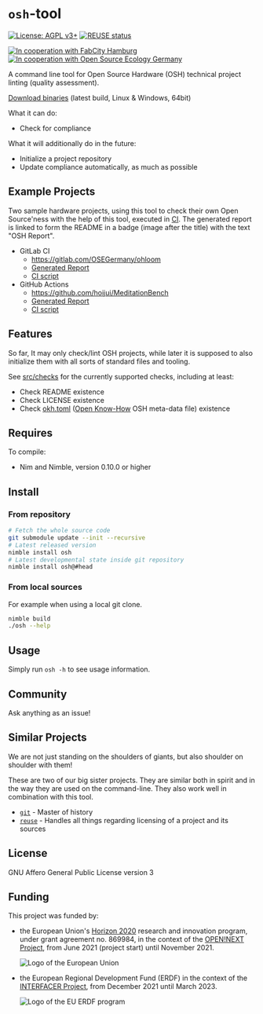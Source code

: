<!--
SPDX-FileCopyrightText: 2021 Robin Vobruba <hoijui.quaero@gmail.com>

SPDX-License-Identifier: CC0-1.0
-->

# `osh`-tool

[![License: AGPL v3+](
    https://img.shields.io/badge/License-AGPL%20v3+-blue.svg)](
    https://www.gnu.org/licenses/agpl-3.0)
[![REUSE status](
    https://api.reuse.software/badge/gitlab.com/OSEGermany/osh-tool)](
    https://api.reuse.software/info/gitlab.com/OSEGermany/osh-tool)

[![In cooperation with FabCity Hamburg](
    https://custom-icon-badges.demolab.com/badge/-FCHH-dddddd.svg?logo=fc_logo)](
    https://fabcity.hamburg)
[![In cooperation with Open Source Ecology Germany](
    https://custom-icon-badges.demolab.com/badge/-OSEG-555555.svg?logo=oseg_logo)](
    https://opensourceecology.de)

A command line tool for Open Source Hardware (OSH)
technical project linting (quality assessment).

[Download binaries](https://osegermany.gitlab.io/osh-tool/)
(latest build, Linux & Windows, 64bit)

What it can do:

* Check for compliance

What it will additionally do in the future:

* Initialize a project repository
* Update compliance automatically, as much as possible

## Example Projects

Two sample hardware projects,
using this tool to check their own Open Source'ness
with the help of this tool,
executed in [CI](https://en.wikipedia.org/wiki/Continuous_integration).
The generated report is linked to form the README in a badge
(image after the title) with the text "OSH Report".

* GitLab CI
  * <https://gitlab.com/OSEGermany/ohloom>
  * [Generated Report](https://osegermany.gitlab.io/ohloom/osh-report.html)
  * [CI script](https://gitlab.com/OSEGermany/ohloom/-/blob/master/.gitlab-ci.yml)
* GitHub Actions
  * <https://github.com/hoijui/MeditationBench>
  * [Generated Report](https://hoijui.github.io/MeditationBench/osh-report.html)
  * [CI script](https://github.com/hoijui/MeditationBench/blob/master/.github/workflows/check.yml)

## Features

So far, It may only check/lint OSH projects,
while later it is supposed to also initialize them
with all sorts of standard files and tooling.

See [src/checks](src/checks) for the currently supported checks,
including at least:

* Check README existence
* Check LICENSE existence
* Check [okh.toml](https://github.com/OPEN-NEXT/OKH-LOSH/blob/master/OKH-LOSH.ttl)
  ([Open Know-How](https://openknowhow.org) OSH meta-data file) existence

## Requires

To compile:

* Nim and Nimble, version 0.10.0 or higher

## Install

### From repository

```sh
# Fetch the whole source code
git submodule update --init --recursive
# Latest released version
nimble install osh
# Latest developmental state inside git repository
nimble install osh@#head
```

### From local sources

For example when using a local git clone.

```sh
nimble build
./osh --help
```

## Usage

Simply run `osh -h` to see usage information.

## Community

Ask anything as an issue!

## Similar Projects

We are not just standing on the shoulders of giants,
but also shoulder on shoulder with them!

These are two of our big sister projects.
They are similar both in spirit
and in the way they are used on the command-line.
They also work well in combination with this tool.

* [`git`](https://git-scm.com/) -
  Master of history
* [`reuse`](https://git.fsfe.org/reuse/tool) -
  Handles all things regarding licensing of a project and its sources

## License

GNU Affero General Public License version 3

## Funding

This project was funded by:

* the European Union's [Horizon 2020](
      https://research-and-innovation.ec.europa.eu/funding/funding-opportunities/funding-programmes-and-open-calls/horizon-2020_en)
  research and innovation program,
  under grant agreement no. 869984,
  in the context of the [OPEN!NEXT Project](https://opennext.eu/),
  from June 2021 (project start)
  until November 2021.

  ![Logo of the European Union](
      https://opennext.eu/wp-content/uploads/eulogo_da-1024x676.jpg)

* the European Regional Development Fund (ERDF)
  in the context of the [INTERFACER Project](https://www.interfacerproject.eu/),
  from December 2021
  until March 2023.

  ![Logo of the EU ERDF program](
      https://cloud.fabcity.hamburg/s/TopenKEHkWJ8j5P/download/logo-eu-erdf.png)
